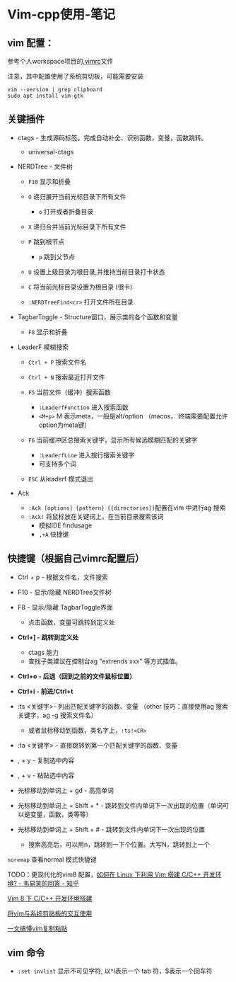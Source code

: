 # Vim-cpp使用-笔记

## vim 配置：

参考个人workspace项目的[.vimrc](https://github.com/tianjiqx/workspace/blob/master/.vimrc)文件

注意，其中配置使用了系统剪切板，可能需要安装

```shell
vim --version | grep clipboard
sudo apt install vim-gtk
```

## 关键插件

- ctags - 生成源码标签。完成自动补全、识别函数，变量，函数跳转。
  
  - universal-ctags

- NERDTree - 文件树
  
  - `F10` 显示和折叠
  
  - `O` 递归展开当前光标目录下所有文件
    
    - `o` 打开或者折叠目录
  
  - `X` 递归合并当前光标目录下所有文件
  
  - `P`  跳到根节点
    
    - `p` 跳到父节点
  
  - `U`  设置上级目录为根目录,并维持当前目录打卡状态
  
  - `C` 将当前光标目录设置为根目录 (很卡)
  
  - `:NERDTreeFind<cr>`   打开文件所在目录

- TagbarToggle - Structure窗口，展示类的各个函数和变量
  
  - `F8` 显示和折叠

- LeaderF 模糊搜索
  
  - `Ctrl + P` 搜索文件名
  
  - `Ctrl + N` 搜索最近打开文件
  
  - `F5` 当前文件（缓冲）搜索函数
    
    - `:LeaderfFunction` 进入搜索函数
    - `<M+p>` M 表示meta，一般是alt/option （macos， 终端需要配置允许option为meta键）
  
  - `F6` 当前缓冲区总搜索关键字，显示所有候选模糊匹配的关键字
    
    - `:LeaderfLine`  进入按行搜索关键字
    - 可支持多个词
  
  - `ESC` 从leaderf 模式退出

- Ack 
  
  - `:Ack [options] {pattern} [{directories}]`配置在vim 中进行ag 搜索
  - `:Ack!` 将鼠标放在关键词上，在当前目录搜索该词
    - 模拟IDE findusage
    - `,+A` 快捷键

## 快捷键（根据自己vimrc配置后）

- Ctrl + p - 根据文件名，文件搜索

- F10 - 显示/隐藏 NERDTree文件树

- F8 - 显示/隐藏 TagbarToggle界面
  
  - 点击函数，变量可跳转到定义处

- **Ctrl+] - 跳转到定义处**
  
  - ctags 能力
  - 查找子类建议在控制台ag "extrends xxx" 等方式插值。

- **Ctrl+o - 后退（回到之前的文件鼠标位置）**

- **Ctrl+i  - 前进/Ctrl+t**

- :ts <关键字>- 列出匹配关键字的函数、变量 （other 技巧：直接使用ag 搜索关键字，ag -g 搜索文件名）
  
  - 或者鼠标移动到函数，类名字上，`:ts!<CR>`

- :ta <关键字> - 直接跳转到第一个匹配关键字的函数、变量

- , + y - 复制选中内容

- , + v - 粘贴选中内容

- 光标移动到单词上 + gd - 高亮单词

- 光标移动到单词上 + Shift + * - 跳转到文件内单词下一次出现的位置（单词可以是变量，函数，类等等）

- 光标移动到单词上 + Shift  + # - 跳转到文件内单词下一次出现的位置 
  
  - 搜索高亮后，可以用n，跳转到一下个位置。大写N，跳转到上一个

`noremap` 查看normal 模式快捷键

TODO：更现代化的vim8 配置，[如何在 Linux 下利用 Vim 搭建 C/C++ 开发环境? - 韦易笑的回答 - 知乎](https://www.zhihu.com/question/47691414/answer/373700711)

[Vim 8 下 C/C++ 开发环境搭建](http://www.skywind.me/blog/archives/2084)

[将vim与系统剪贴板的交互使用](https://zhuanlan.zhihu.com/p/73984381)

[一文搞懂vim复制粘贴](https://www.cnblogs.com/huahuayu/p/12235242.html)

## vim 命令

- `:set invlist` 显示不可见字符, 以^I表示一个 tab 符，$表示一个回车符

